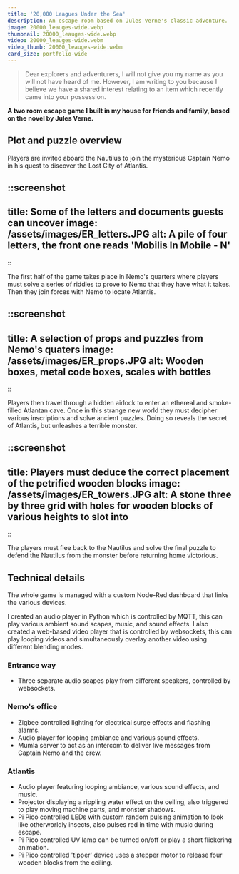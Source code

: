 ```yaml
---
title: '20,000 Leagues Under the Sea'
description: An escape room based on Jules Verne's classic adventure.
image: 20000_leauges-wide.webp
thumbnail: 20000_leauges-wide.webp
video: 20000_leauges-wide.webm
video_thumb: 20000_leauges-wide.webm
card_size: portfolio-wide
---
```


> Dear explorers and adventurers, I will not give you my name as you will not have heard of me. However, I am writing to you because I believe we have a shared interest relating to an item which recently came into your possession.


**A two room escape game I built in my house for friends and family, based on the novel by Jules Verne.**


## Plot and puzzle overview

Players are invited aboard the Nautilus to join the mysterious Captain Nemo in his quest to discover the Lost City of Atlantis.

::screenshot
---
title: Some of the letters and documents guests can uncover
image: /assets/images/ER_letters.JPG
alt: A pile of four letters, the front one reads 'Mobilis In Mobile - N'
---
::

The first half of the game takes place in Nemo's quarters where players must solve a series of riddles to prove to Nemo that they have what it takes. Then they join forces with Nemo to locate Atlantis.

::screenshot
---
title: A selection of props and puzzles from Nemo's quaters
image: /assets/images/ER_props.JPG
alt: Wooden boxes, metal code boxes, scales with bottles
---
::

Players then travel through a hidden airlock to enter an ethereal and smoke-filled Atlantan cave. Once in this strange new world they must decipher various inscriptions and solve ancient puzzles. Doing so reveals the secret of Atlantis, but unleashes a terrible monster.

::screenshot
---
title: Players must deduce the correct placement of the petrified wooden blocks
image: /assets/images/ER_towers.JPG
alt: A stone three by three grid with holes for wooden blocks of various heights to slot into
---
::

The players must flee back to the Nautilus and solve the final puzzle to defend the Nautilus from the monster before returning home victorious.

## Technical details

The whole game is managed with a custom Node-Red dashboard that links the various devices.

I created an audio player in Python which is controlled by MQTT, this can play various ambient sound scapes, music, and sound effects. I also created a web-based video player that is controlled by websockets, this can play looping videos and simultaneously overlay another video using different blending modes.

### Entrance way

- Three separate audio scapes play from different speakers, controlled by websockets.

### Nemo's office

- Zigbee controlled lighting for electrical surge effects and flashing alarms.
- Audio player for looping ambiance and various sound effects. 
- Mumla server to act as an intercom to deliver live messages from Captain Nemo and the crew.

### Atlantis

 - Audio player featuring looping ambiance, various sound effects, and music.
 - Projector displaying a rippling water effect on the ceiling, also triggered to play moving machine parts, and monster shadows.
 - Pi Pico controlled LEDs with custom random pulsing animation to look like otherworldly insects, also pulses red in time with music during escape.
 - Pi Pico controlled UV lamp can be turned on/off or play a short flickering animation.
 - Pi Pico controlled 'tipper' device uses a stepper motor to release four wooden blocks from the ceiling.

